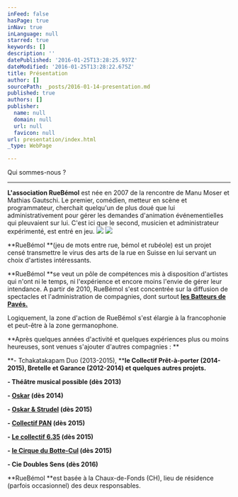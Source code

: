 ```yaml
---
inFeed: false
hasPage: true
inNav: true
inLanguage: null
starred: true
keywords: []
description: ''
datePublished: '2016-01-25T13:28:25.937Z'
dateModified: '2016-01-25T13:28:22.675Z'
title: Présentation
author: []
sourcePath: _posts/2016-01-14-presentation.md
published: true
authors: []
publisher:
  name: null
  domain: null
  url: null
  favicon: null
url: presentation/index.html
_type: WebPage

---
```

Qui sommes-nous ?

****

**L'association RueBémol** est née en 2007 de la rencontre de Manu Moser et Mathias Gautschi. Le premier, comédien, metteur en scène et programmateur, cherchait quelqu'un de plus doué que lui administrativement pour gérer les demandes d'animation événementielles qui pleuvaient sur lui. C'est ici que le second, musicien et administrateur expérimenté, est entré en jeu.
![](https://the-grid-user-content.s3-us-west-2.amazonaws.com/3b7a3742-8bce-42f5-8956-953c804f76fd.png)
![](https://s3-us-west-2.amazonaws.com/the-grid-img/p/242180c7432ecf5588378e52578de26b2faf7562.jpg)

**RueBémol **(jeu de mots entre rue, bémol et rubéole) est un projet censé transmettre le virus des arts de la rue en Suisse en lui servant un choix d'artistes intéressants. 

**RueBémol **se veut un pôle de compétences mis à disposition d'artistes qui n'ont ni le temps, ni l'expérience et encore moins l'envie de gérer leur intendance. A partir de 2010, RueBémol s'est concentrée sur la diffusion de spectacles et l'administration de compagnies, dont surtout **[les Batteurs de Pavés.][0]**

Logiquement, la zone d'action de RueBémol s'est élargie à la francophonie et peut-être à la zone germanophone.

**Après quelques années d'activité et quelques expériences plus ou moins heureuses, sont venues s'ajouter d'autres compagnies : **

**- Tchakatakapam Duo (2013-2015), ****le Collectif Prêt-à-porter (2014-2015), Bretelle et Garance (2012-2014) et quelques autres projets.**

**- Théâtre musical possible (dès 2013)**

**- [Oskar][1] (dès 2014)**

**- [Oskar & Strudel][2] (dès 2015)**

**- [Collectif PAN][3] (dès 2015)**

**- [Le collectif 6.35][4] (dès 2015)**

**- [le Cirque du Botte-Cul][5] (dès 2015)**

**- Cie Doubles Sens (dès 2016)**

**RueBémol **est basée à la Chaux-de-Fonds (CH), lieu de résidence (parfois occasionnel) des deux responsables. 

[0]: http://www.batteursdepaves.com/
[1]: http://www.tomoskar.com/
[2]: http://www.oskarstrudel.com/
[3]: http://www.kinopan.com/
[4]: http://www.collectif635.eu/
[5]: http://sourdeoreille.org/le-cirque-du-botte-cul/?lang=fr